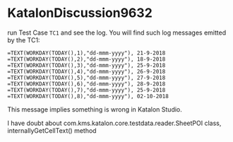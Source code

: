 # KatalonDiscussion9632

run Test Case `TC1` and see the log. 
You will find such log messages emitted by the TC1:

```
=TEXT(WORKDAY(TODAY(),1),"dd-mmm-yyyy"), 21-9-2018
=TEXT(WORKDAY(TODAY(),2),"dd-mmm-yyyy"), 18-9-2018
=TEXT(WORKDAY(TODAY(),3),"dd-mmm-yyyy"), 25-9-2018
=TEXT(WORKDAY(TODAY(),4),"dd-mmm-yyyy"), 26-9-2018
=TEXT(WORKDAY(TODAY(),5),"dd-mmm-yyyy"), 27-9-2018
=TEXT(WORKDAY(TODAY(),6),"dd-mmm-yyyy"), 28-9-2018
=TEXT(WORKDAY(TODAY(),7),"dd-mmm-yyyy"), 25-9-2018
=TEXT(WORKDAY(TODAY(),8),"dd-mmm-yyyy"), 02-10-2018
```

This message implies something is wrong in Katalon Studio.

I have doubt about com.kms.katalon.core.testdata.reader.SheetPOI class, internallyGetCellText() method

